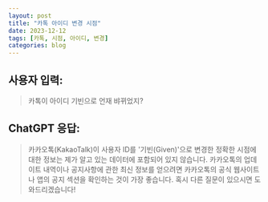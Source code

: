 ```yaml
---
layout: post
title: "카톡 아이디 변경 시점"
date: 2023-12-12
tags: [카톡, 시점, 아이디, 변경]
categories: blog
---
```


## 사용자 입력:
> 카톡이 아이디 기빈으로 언재 뱌뀌었지?

## ChatGPT 응답:
> 카카오톡(KakaoTalk)이 사용자 ID를 '기빈(Given)'으로 변경한 정확한 시점에 대한 정보는 제가 알고 있는 데이터에 포함되어 있지 않습니다. 카카오톡의 업데이트 내역이나 공지사항에 관한 최신 정보를 얻으려면 카카오톡의 공식 웹사이트나 앱의 공지 섹션을 확인하는 것이 가장 좋습니다. 혹시 다른 질문이 있으시면 도와드리겠습니다!

